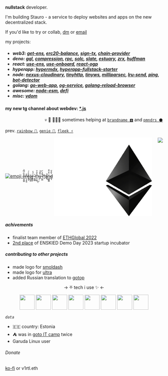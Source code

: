 **nullstack** developer.

I'm building Stauro - a service to deploy websites and apps on the new decentralized stack.

If you'd like to try or collab, [dm](https://t.me/v_1rtl) or [email](mailto:yo@v1rtl.site)

my projects:
<h5>

- web3: [get-ens](https://github.com/talentlessguy/get-ens), [erc20-balance](https://github.com/talentlessguy/erc20-balance), [sign-tx](https://github.com/talentlessguy/send-tx), [chain-provider](https://github.com/talentlessguy/chain-provider)
- deno: [gql](https://github.com/deno-libs/gql), [compression](https://github.com/deno-libs/http_compression), [rpc](https://github.com/deno-libs/rpc), [solc](https://github.com/deno-web3/solc), [slate](https://github.com/deno-web3/slate), [estuary](https://github.com/deno-web3/estuary), [zrx](https://github.com/deno-web3/zrx), [huffman](https://github.com/talentlessguy/huffman-deno)
- react: [use-ens](https://github.com/talentlessguy/use-ens), [use-onboard](https://github.com/talentlessguy/use-onboard), [react-ogp](https://github.com/talentlessguy/react-ogp)
- hyperapp: [hypermdx](https://github.com/talentlessguy/hypermdx), [hyperapp-fullstack-starter](https://github.com/talentlessguy/hyperapp-fullstack-starter)
- node: [nexus-cloudinary](https://github.com/talentlessguy/nexus-cloudinary), [tinyhttp](https://github.com/tinyhttp/tinyhttp), [tinyws](https://github.com/tinyhttp/tinyws), [milliparsec](https://github.com/tinyhttp/milliparsec), [lru-send](https://github.com/tinyhttp/lru-send), [ping](https://github.com/tinyhttp/ping), [bot-detector](https://github.com/tinyhttp/bot-detector)
- golang: [go-web-app](https://github.com/talentlessguy/go-web-app), [og-service](https://github.com/talentlessguy/og-service), [golang-reload-browser](https://github.com/talentlessguy/golang-reload-browser)
- awesome: [node-esm](https://github.com/talentlessguy/awesome-node-esm), [defi](https://github.com/talentlessguy/awesome-defi)
- misc: [vdom](https://github.com/talentlessguy/vdom)
   
</h5>

#### my new tg channel about webdev: [*.js](https://t.me/asterisk_js)

<p align="right">💀 🔪 👨🏻‍💻 sometimes helping at <a href="https://brandname.tech"><code>brandname 🅱️</code></a> and <a href="https://pmnd.rs"><code>pmndrs ⚫</code></a>
  
prev. <a href="https://rainbow.me"><code>rainbow 🌈</code></a>, <a href="https://genie.xyz"><code>genie 🧞</code></a>, <a href="https://fleek.xyz"><code>fleek ⚡</code></a>
  
<p>

  <a href="https://v1rtl.site"><img src="https://i.pinimg.com/originals/c5/c3/f5/c5c3f5ff8adf868c95b6d1c4a27519f7.gif" height="200px" alt="emoji" /> ẹ̷͓̻͚̌̏̈́͆̉n̶̹̗̘͍͈͋t̷͍͇̮̄̀͑́ȩ̴̰͙̲̈r̶̳̻̪̗͐̈́̓ ̵̰̭̺̲͛m̷͍͕̺̎̀̃͛̆͜ͅý̷̠̋͂̆͝ ̵̩̺̲̎̎̒͘͘m̸̰̄í̴͇̄͜n̴͎̺̮͇͗̔̽̋̌ḑ̵͔̍̏̊̋</a>
  <a href="https://v1rtl.site/support"><img height="250px" align="center" alt="Support" src="/eth.gif" /></a>  <a href="https://tinyhttp.v1rtl.site">
  <img src="https://tinyhttp.v1rtl.site/logo.svg" align="right" height="80px" /></a>
</p>

##### achivements

- finalist team member of [ETHGlobal 2022](https://ethglobal.com/showcase/hashscan-rw5ay)
- [2nd place](https://nitter.net/v_1rtl/status/1667222867245711397) of ENSKIED Demo Day 2023 startup incubator

##### contributing to other projects

- made logo for [smoldash](https://github.com/marvinhagemeister/smoldash)
- made logo for [ultra](https://github.com/exhibitionist-digital/ultra)
- added Russian translation to [gotop](https://github.com/xxxserxxx/gotop)

<p align="center">→ ⛧ tech i use ✨ ←</p>

<p align="center">
  <img src="https://api.iconify.design/logos:figma.svg" height="48px" width="48px" align="center" />
  <img src="https://api.iconify.design/logos:typescript-icon.svg" height="48px" width="48px" align="center" />
  <img src="https://api.iconify.design/vscode-icons:file-type-go-gopher.svg" height="48px" width="48px" align="center" />
  <img src="https://api.iconify.design/logos:react.svg" height="48px" width="48px" align="center" />
  <img src="https://api.iconify.design/vscode-icons:file-type-caddy.svg" height="48px" width="48px" align="center" />
  <img src="https://api.iconify.design/vscode-icons:file-type-light-pnpm.svg" height="48px" width="48px" align="center" />
  <img src="https://api.iconify.design/file-icons:nextjs.svg" height="48px" width="48px" align="center" />
  <img src="https://api.iconify.design/logos:graphql.svg" height="48px" width="48px" align="center" />
 </p>


_`data`_

- 🇪🇪 country: Estonia
- ⛺ was in [goto IT camp](https://goto.msk.ru) twice
- Garuda Linux user

###### Donate

[ko-fi](https://ko-fi.com/v1rtl) or v1rtl.eth
